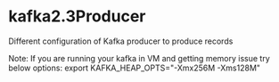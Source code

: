 # kafka2.3Producer
Different configuration of Kafka producer to produce records


Note:
  If you are running your kafka in VM and getting memory issue try below options:
  export KAFKA_HEAP_OPTS="-Xmx256M -Xms128M"
